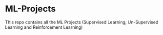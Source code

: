 # ML-Projects
This repo contains all the ML Projects (Supervised Learning, Un-Supervised Learning and Reinforcement Learning)
